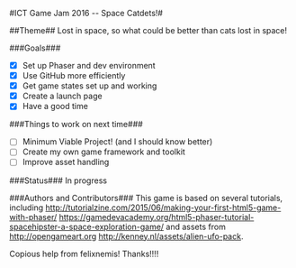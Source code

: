 #ICT Game Jam 2016 -- Space Catdets!#

##Theme## 
Lost in space, so what could be better than cats lost in space!

###Goals###
- [x] Set up Phaser and dev environment 
- [x] Use GitHub more efficiently
- [x] Get game states set up and working 
- [x] Create a launch page
- [x] Have a good time

###Things to work on next time###
- [ ] Minimum Viable Project! (and I should know better) 
- [ ] Create my own game framework and toolkit 
- [ ] Improve asset handling

###Status###
In progress

###Authors and Contributors###
This game is based on several tutorials, including http://tutorialzine.com/2015/06/making-your-first-html5-game-with-phaser/
https://gamedevacademy.org/html5-phaser-tutorial-spacehipster-a-space-exploration-game/ and assets from http://opengameart.org http://kenney.nl/assets/alien-ufo-pack.

Copious help from felixnemis! Thanks!!!!
